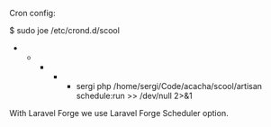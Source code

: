 Cron config:

$ sudo joe /etc/crond.d/scool
* * * * * sergi php /home/sergi/Code/acacha/scool/artisan schedule:run >> /dev/null 2>&1

With Laravel Forge we use Laravel Forge Scheduler option.